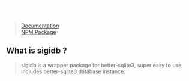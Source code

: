 # <a name="title" style="color: white">Title</a>


> [Documentation](#docs)<br>
> [NPM Package](https://www.npmjs.com/package/sigidb-test)


 ## What is sigidb ?
> sigidb is a wrapper package for better-sqlite3, super easy to use, includes better-sqlite3 database instance.

